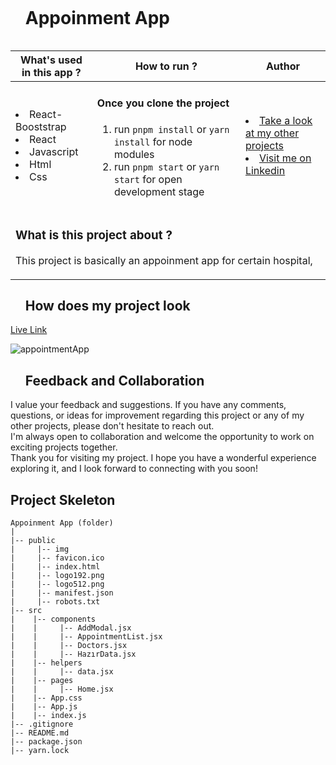 
<div id="user-content-toc">
  <ul align="left">
    <summary><h1 style="display: inline-block">Appoinment App</h1></summary>
  </ul>
</div>

<table>
   <thead>
        <tr>
            <th>What's used in this app ?</th>
            <th>How to run ?</th>
            <th>Author</th>
        </tr>
    </thead>
  <tbody>
  <tr>
    <td> 
      <li> React-Booststrap
      <li> React
      <li> Javascript
      <li> Html
      <li> Css
    </td>
    <td>  <h4>Once you clone the project</h4>  
      
 1) run  `pnpm install`  or `yarn install` for node modules
 2) run `pnpm start` or `yarn start` for open development stage
    
   </td>
    <td> <li> <a href="https://github.com/AliDurul" target="_blank">Take a look at my other projects</a> <li> <a href="https://www.linkedin.com/in/ali-durul/" target="_blank">Visit me on Linkedin</a> 
  </tr>
  <tr>
    <td colspan="3"><h3>What is this project about ?</h3> 
<p>
This project is basically an appoinment app for certain hospital,
</p>
    </td>
  </tr>
      </tbody>
</table>



<div id="user-content-toc">
  <ul align="left">
    <summary><h2>How does my project look</h2></summary>
  </ul>
</div>


[Live Link](https://appointment-app-ten.vercel.app)

![appointmentApp](https://github.com/AliDurul/Appointment-App/assets/80897590/b66d1612-3660-475e-940e-ca40940eec97)


<div id="user-content-toc">
  <ul align="left">
    <summary><h2>Feedback and Collaboration</h2></summary>
  </ul>
</div>
I value your feedback and suggestions. If you have any comments, questions, or ideas for improvement regarding this project or any of my other projects, please don't hesitate to reach out.<br>
I'm always open to collaboration and welcome the opportunity to work on exciting projects together.<br>
Thank you for visiting my project. I hope you have a wonderful experience exploring it, and I look forward to connecting with you soon!

## Project Skeleton

```
Appoinment App (folder)
|
|-- public
|     |-- img
|     |-- favicon.ico
|     |-- index.html
|     |-- logo192.png
|     |-- logo512.png
|     |-- manifest.json
|     |-- robots.txt
|-- src
|    |-- components
|    |     |-- AddModal.jsx
|    |     |-- AppointmentList.jsx
|    |     |-- Doctors.jsx
|    |     |-- HazırData.jsx
|    |-- helpers
|    |     |-- data.jsx
|    |-- pages
|    |     |-- Home.jsx
|    |-- App.css
|    |-- App.js
|    |-- index.js
|-- .gitignore
|-- README.md
|-- package.json
|-- yarn.lock
```


